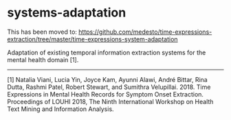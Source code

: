 # systems-adaptation

This has been moved to: https://github.com/medesto/time-expressions-extraction/tree/master/time-expressions-system-adaptation

Adaptation of existing temporal information extraction systems for the mental health domain [1].

---

[1] Natalia Viani, Lucia Yin, Joyce Kam, Ayunni Alawi, André Bittar, Rina Dutta, Rashmi Patel, Robert Stewart, and Sumithra Velupillai. 2018. Time Expressions in Mental Health Records for Symptom Onset Extraction. Proceedings of LOUHI 2018, The Ninth International Workshop on Health Text Mining and Information Analysis.
